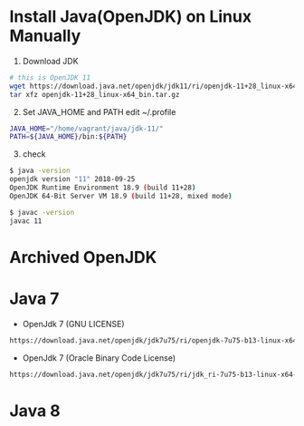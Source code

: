 # Install Java(OpenJDK) on Linux Manually 

1. Download JDK 
```sh
# this is OpenJDK 11 
wget https://download.java.net/openjdk/jdk11/ri/openjdk-11+28_linux-x64_bin.tar.gz
tar xfz openjdk-11+28_linux-x64_bin.tar.gz 
```

2. Set JAVA_HOME and PATH 
edit ~/.profile 
```sh
JAVA_HOME="/home/vagrant/java/jdk-11/"
PATH=${JAVA_HOME}/bin:${PATH}
```
3. check 
```sh
$ java -version 
openjdk version "11" 2018-09-25
OpenJDK Runtime Environment 18.9 (build 11+28)
OpenJDK 64-Bit Server VM 18.9 (build 11+28, mixed mode)

$ javac -version
javac 11
```


# Archived OpenJDK
# Java 7
* OpenJdk 7 (GNU LICENSE)
```sh 
https://download.java.net/openjdk/jdk7u75/ri/openjdk-7u75-b13-linux-x64-18_dec_2014.tar.gz
```

* OpenJdk 7 (Oracle Binary Code License)
```sh 
https://download.java.net/openjdk/jdk7u75/ri/jdk_ri-7u75-b13-linux-x64-18_dec_2014.tar.gz
```

# Java 8
